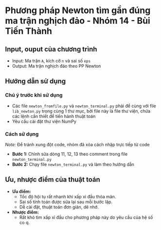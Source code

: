 # Phương pháp Newton tìm gần đúng ma trận nghịch đảo - Nhóm 14 - Bùi Tiến Thành
## Input, ouput của chương trình
- Input: Ma trận `A`, kích cỡ `n` và sai số `eps`
- Output: Ma trận nghịch đảo theo PP Newton
## Hướng dẫn sử dụng
### Chú ý trước khi sử dụng
* Các file `newton_fromfile.py` và `newton_terminal.py` phải để cùng với file `lib_newton.py` trong cùng 1 thư mục, bởi file này là file thư viện, chứa các lệnh cần thiết để tiến hành thuật toán
* Yêu cầu cài đặt thư viện NumPy

### Cách sử dụng
_Note:_ Để tránh xung đột code, nhóm đã xóa cách nhập trực tiếp từ code
- **Bước 1:** Chỉnh sửa dòng 11, 12, 13 theo comment trong file `newton_terminal.py`
- **Bước 2:** Chạy file `newton_terminal.py` và làm theo hướng dẫn

## Ưu, nhược điểm của thuật toán
- **Ưu điểm:** 
    - Tốc độ hội tụ rất nhanh khi xấp xỉ đầu thỏa mãn.
    - Sai số tính toán được sửa lại sau mỗi bước lặp.
    - Dễ cài đặt, thuật toán đơn giản, dẽ nhớ.
- **Nhược điểm:**
    - Rất khó tìm xấp xỉ đầu cho phương pháp này do yêu cầu của hệ số co q.
